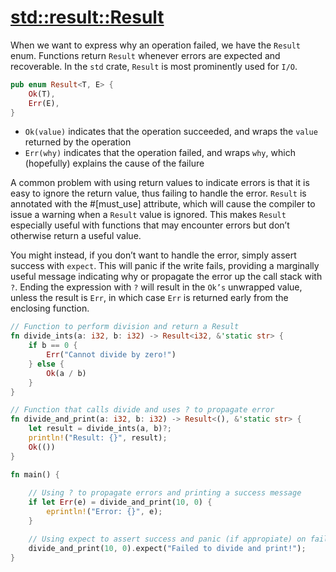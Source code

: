 # [std::result::Result](https://doc.rust-lang.org/std/result/index.html)

When we want to express why an operation failed, we have the `Result` enum. Functions return `Result` whenever errors are expected and recoverable. In the `std` crate, `Result` is most prominently used for `I/O`.

```rust
pub enum Result<T, E> {
    Ok(T),
    Err(E),
}
```

- `Ok(value)` indicates that the operation succeeded, and wraps the `value` returned by the operation
- `Err(why)` indicates that the operation failed, and wraps `why`, which (hopefully) explains the cause of the failure

A common problem with using return values to indicate errors is that it is easy to ignore the return value, thus failing to handle the error. `Result` is annotated with the #[must_use] attribute, which will cause the compiler to issue a warning when a `Result` value is ignored. This makes `Result` especially useful with functions that may encounter errors but don’t otherwise return a useful value.

You might instead, if you don’t want to handle the error, simply assert success with `expect`. This will panic if the write fails, providing a marginally useful message indicating why or propagate the error up the call stack with `?`. Ending the expression with `?` will result in the `Ok’s` unwrapped value, unless the result is `Err`, in which case `Err` is returned early from the enclosing function.

```rust
// Function to perform division and return a Result
fn divide_ints(a: i32, b: i32) -> Result<i32, &'static str> {
    if b == 0 {
        Err("Cannot divide by zero!")
    } else {
        Ok(a / b)
    }
}

// Function that calls divide and uses ? to propagate error
fn divide_and_print(a: i32, b: i32) -> Result<(), &'static str> {
    let result = divide_ints(a, b)?;
    println!("Result: {}", result);
    Ok(())
}

fn main() {
    
    // Using ? to propagate errors and printing a success message
    if let Err(e) = divide_and_print(10, 0) {
        eprintln!("Error: {}", e);
    }

    // Using expect to assert success and panic (if appropiate) on failure
    divide_and_print(10, 0).expect("Failed to divide and print!");
}
```
